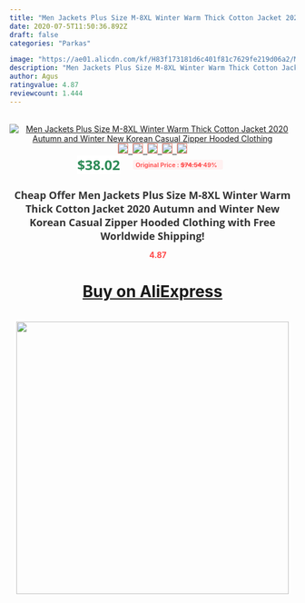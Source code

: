 ```yaml
---
title: "Men Jackets Plus Size M-8XL Winter Warm Thick Cotton Jacket 2020 Autumn and Winter New Korean Casual Zipper Hooded Clothing"
date: 2020-07-5T11:50:36.892Z
draft: false
categories: "Parkas"

image: "https://ae01.alicdn.com/kf/H83f173181d6c401f81c7629fe219d06a2/Men-Jackets-Plus-Size-M-8XL-Winter-Warm-Thick-Cotton-Jacket-2020-Autumn-and-Winter-New.jpg"
description: "Men Jackets Plus Size M-8XL Winter Warm Thick Cotton Jacket 2020 Autumn and Winter New Korean Casual Zipper Hooded Clothing"
author: Agus
ratingvalue: 4.87
reviewcount: 1.444
---
```

<br>
<div style="text-align: center;">
<a href="https://s.click.aliexpress.com/e/_AWb3H7" target="_blank" rel="nofollow noopener noreferrer"><img alt="Men Jackets Plus Size M-8XL Winter Warm Thick Cotton Jacket 2020 Autumn and Winter New Korean Casual Zipper Hooded Clothing" class="magnifier-image" src="https://ae01.alicdn.com/kf/H83f173181d6c401f81c7629fe219d06a2/Men-Jackets-Plus-Size-M-8XL-Winter-Warm-Thick-Cotton-Jacket-2020-Autumn-and-Winter-New.jpg_640x640.jpg">
<br>
<img style="border:1px solid salmon" src="https://ae01.alicdn.com/kf/H83f173181d6c401f81c7629fe219d06a2/Men-Jackets-Plus-Size-M-8XL-Winter-Warm-Thick-Cotton-Jacket-2020-Autumn-and-Winter-New.jpg_120x120.jpg">&nbsp;&nbsp;<img style="border:1px solid salmon" src="https://ae01.alicdn.com/kf/H20598283ea8345148348b4566100c720Q/Men-Jackets-Plus-Size-M-8XL-Winter-Warm-Thick-Cotton-Jacket-2020-Autumn-and-Winter-New.jpg_120x120.jpg">&nbsp;&nbsp;<img style="border:1px solid salmon" src="https://ae01.alicdn.com/kf/Hae2af1a6c07a47ccba0af35a2a8192deq/Men-Jackets-Plus-Size-M-8XL-Winter-Warm-Thick-Cotton-Jacket-2020-Autumn-and-Winter-New.jpg_120x120.jpg">&nbsp;&nbsp;<img style="border:1px solid salmon" src="https://ae01.alicdn.com/kf/H6dff760d3d4b4e41852794c28aaa66f9u/Men-Jackets-Plus-Size-M-8XL-Winter-Warm-Thick-Cotton-Jacket-2020-Autumn-and-Winter-New.jpg_120x120.jpg">&nbsp;&nbsp;<img style="border:1px solid salmon" src="https://ae01.alicdn.com/kf/H5d3e12afb39844d3a6eef47432981abcS/Men-Jackets-Plus-Size-M-8XL-Winter-Warm-Thick-Cotton-Jacket-2020-Autumn-and-Winter-New.jpg_120x120.jpg"></a></div><br0>
<div style="text-align: center;"><span style="background-color: white; border: 0px; box-sizing: border-box; color: seagreen; display: inline-block; font-family: &quot;open sans&quot; , &quot;arial&quot; , &quot;helvetica&quot; , sans-serif , &quot;heiti&quot;; font-size: 24px; font-stretch: inherit; font-weight: 700; line-height: inherit; margin: 0px 10px 0px 0px; padding: 0px; vertical-align: middle;">$38.02 </span>
<span style="background: rgb(255 , 241 , 241); border-radius: 3px; border: 0px; box-sizing: border-box; color: #ff4747; display: inline-block; font-family: inherit; font-size: 12px; font-stretch: inherit; font-style: inherit; font-variant: inherit; font-weight: 600; line-height: inherit; margin: 0px; padding: 2px 5px; transform: scale(0.9); vertical-align: middle;">Original Price : <b style="text-decoration: line-through;">$74.54 </b> 49%&nbsp;&nbsp;</span></div>
<h1 style="color: #333333; display: inline-block; font-family: &quot;open sans&quot; , &quot;arial&quot; , &quot;helvetica&quot; , sans-serif , &quot;heiti&quot;; font-size: 18px; font-stretch: inherit; font-weight: 700; text-align: center;">Cheap Offer Men Jackets Plus Size M-8XL Winter Warm Thick Cotton Jacket 2020 Autumn and Winter New Korean Casual Zipper Hooded Clothing with Free Worldwide Shipping!</h1>
<div style="color: #ff4747; text-align: center;">
<img src="https://4.bp.blogspot.com/-M0ZcTcb-5uY/XleCXlxnR4I/AAAAAAAAAEc/OrjgMkXV1oMQFaCRZj5HQwOCBcu3w1FegCPcBGAYYCw/s1600/star.png" style="height: 15px;">&nbsp;<b>4.87</b></div>
<div class="button_cont" align="center"><a class="buynow_a" href="https://s.click.aliexpress.com/e/_AWb3H7" target="_blank" rel="nofollow noopener noreferrer"><H1>Buy on AliExpress</H1></a></div><br>
<div class="separator" style="clear: both; text-align: center;">
<img src="https://lh3.googleusercontent.com/-pTy5HemUv9M/XlePHvY0dAI/AAAAAAAAAE4/0nX5iRUoIWY8eMW9Dpxeirr157OZliDIgCLcBGAsYHQ/s1600/badge.gif" width="480">
</div>
